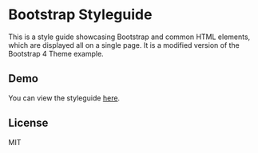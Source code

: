 # Bootstrap Styleguide
This is a style guide showcasing Bootstrap and common HTML elements, which are displayed all on a single page. It is a modified version of the Bootstrap 4 Theme example.

## Demo
You can view the styleguide [here](https://rapidwebltd.github.io/bootstrap-styleguide/).

## License
MIT
